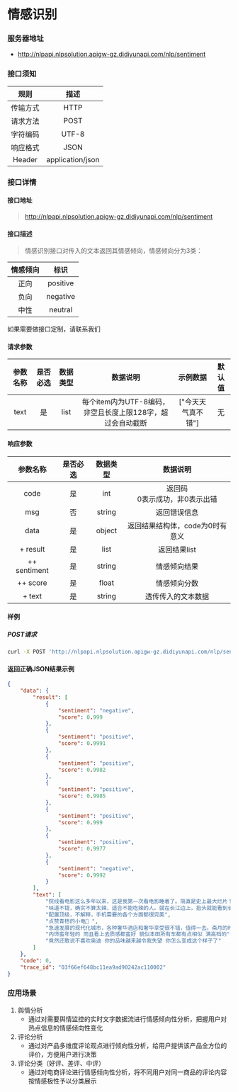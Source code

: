 # 情感识别
### 服务器地址
- http://nlpapi.nlpsolution.apigw-gz.didiyunapi.com/nlp/sentiment

### 接口须知
| 规则 | 描述 |
| :--: | :--: |
| 传输方式 | HTTP|
| 请求方法 | POST |
| 字符编码 | UTF-8 |
| 响应格式 | JSON |
| Header | application/json |

### 接口详情
#### 接口地址
> http://nlpapi.nlpsolution.apigw-gz.didiyunapi.com/nlp/sentiment

#### 接口描述
> 情感识别接口对传入的文本返回其情感倾向，情感倾向分为3类：

| 情感倾向 | 标识 |
| :--: | :--: |
| 正向| positive |
| 负向 | negative |
| 中性 | neutral |

<Note type="tip">
如果需要做接口定制，请联系我们
</Note>

#### 请求参数
| 参数名称 | 是否必选 | 数据类型 | 数据说明 | 示例数据 | 默认值 |
| :-----: | :-----: | :-----: | :-----: | :--: | :--: |
| text |是 | list | 每个item内为UTF-8编码，非空且长度上限128字，超过会自动截断 | ["今天天气真不错"] | 无 |

#### 响应参数
| 参数名称 | 是否必选 | 数据类型 | 数据说明 |
| :-----: | :-----: | :-----: | :-----: |
| code | 是 | int | 返回码</br>  0表示成功，非0表示出错 |
| msg | 否 | string | 返回错误信息 |
| data | 是 | object | 返回结果结构体，code为0时有意义 |
| + result | 是 | list | 返回结果list |
| ++ sentiment | 是 | string | 情感倾向结果 |
| ++ score | 是 | float | 情感倾向分数 |
| + text | 是 | string | 透传传入的文本数据 |



#### 样例

##### POST请求
```bash
curl -X POST 'http://nlpapi.nlpsolution.apigw-gz.didiyunapi.com/nlp/sentiment' -H 'content-type: application/json'  -H 'Authorization: AppCode 开通服务获取appcode鉴权' -d '{"text": ["院线看电影这么多年以来，这是我第一次看电影睡着了。简直是史上最大烂片！没有之一！侮辱智商！大家小心警惕！千万不要上当！再也不要看了！", "味道不错，确实不算太辣，适合不能吃辣的人。就在长江边上，抬头就能看到长江的风景。鸭肠、黄鳝都比较新鲜。", "配置顶级，不解释，手机需要的各个方面都很完美", "点赞青桔的小电🐎 ", "急速发展的现代化城市，各种奢华酒店和奢华享受很不错，值得一去。斋月的时候去虽然热，但是体验了不一样的当地文化，很受用。", "内饰蛮年轻的 而且看上去质感都蛮好 貌似本田所有车都有点相似 满高档的", "竟然还敢说不喜欢奥迪 你的品味越来越令我失望 你怎么变成这个样子了"]}'
```

#### 返回正确JSON结果示例
```json
{
    "data": {
        "result": [
            {
                "sentiment": "negative",
                "score": 0.999
            },
            {
                "sentiment": "positive",
                "score": 0.9991
            },
            {
                "sentiment": "positive",
                "score": 0.9982
            },
            {
                "sentiment": "positive",
                "score": 0.9985
            },
            {
                "sentiment": "positive",
                "score": 0.999
            },
            {
                "sentiment": "positive",
                "score": 0.9977
            },
            {
                "sentiment": "negative",
                "score": 0.9992
            }
        ],
        "text": [
            "院线看电影这么多年以来，这是我第一次看电影睡着了。简直是史上最大烂片！没有之一！侮辱智商！大家小心警惕！千万不要上当！再也不要看了！",
            "味道不错，确实不算太辣，适合不能吃辣的人。就在长江边上，抬头就能看到长江的风景。鸭肠、黄鳝都比较新鲜。",
            "配置顶级，不解释，手机需要的各个方面都很完美",
            "点赞青桔的小电🐎 ",
            "急速发展的现代化城市，各种奢华酒店和奢华享受很不错，值得一去。斋月的时候去虽然热，但是体验了不一样的当地文化，很受用。",
            "内饰蛮年轻的 而且看上去质感都蛮好 貌似本田所有车都有点相似 满高档的",
            "竟然还敢说不喜欢奥迪 你的品味越来越令我失望 你怎么变成这个样子了"
        ]
    },
    "code": 0,
    "trace_id": "03f66ef648bc11ea9ad90242ac110002"
}
```

### 应用场景
1. 舆情分析
   - 通过对需要舆情监控的实时文字数据流进行情感倾向性分析，把握用户对热点信息的情感倾向性变化
2. 评论分析
   - 通过对产品多维度评论观点进行倾向性分析，给用户提供该产品全方位的评价，方便用户进行决策
3. 评论分类（好评、差评、中评）
   - 通过对电商评论进行情感倾向性分析，将不同用户对同一商品的评论内容按情感极性予以分类展示
